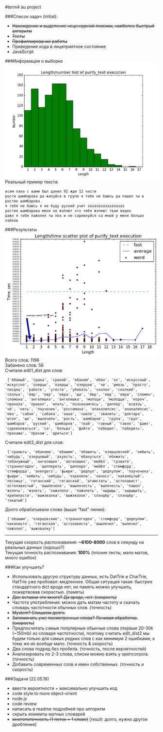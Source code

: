 #term4 au project

###Список задач (initial):

* ~~Нахождение и выделение нецензурной лексики, наиболее быстрый алгоритм~~
* ~~Тесты~~
* ~~Профиллирование работы~~
* Приведение кода в лицеприятное состояние
* JavaScript

###Информация о выборке
![Граффик](src/test/resources/plots/length_number_plot.png "Граффик") <br />
Реальный пример текста:
```
всем пака с вами был данил 92 жди 12 части
рости шамбарова да жалуйся в групе я тебя не баюсь да пашол ты в ростик шамбарова
я тебя не баюсь я не буду руский учит зазазазазазазазаз
ростик шамбарова меня не жэляют это тебя жэлеют тваи видео
дажэ я тебя пажэлел ты лох и не саревнуйся са мной у меня большэ лайков
```

###Результаты
![Граффик](src/test/resources/plots/length_time_plot.png "Граффик") <br />
Всего слов:  1196 <br />
Забанено слов:  56 <br />
Считали edit1_dist для слов:
```
 ['ёбаный', 'срана', 'сраной', 'ебаном', 'ебан', 'хх', 'искуссный', 'искуссно', 'озерцы', 'озерцы', 'озерцов', 'че', 'рмазь', 'прасто', 'писдец', 'работк', 'утести', 'убевать', 'сколко', 'сколкий', 'скольк', 'ёвр', 'евр', 'евра', 'ща', 'ёвр', 'евр', 'евра', 'сломон', 'сломона', 'ангелишка', 'ангелишка', 'молоци', 'молодци', 'короч', 'прекола', 'прекол', 'ипать', 'познакомтесь', 'диппер', 'всвязь', 'чё', 'неть', 'паучочек', 'россомаха', 'апакалипсис', 'апакалипсис', 'ево', 'сабак', 'сабака', 'аааа', 'сыкло', 'званить', 'доктара', 'штоп', 'щя', 'вылечело', 'рость', 'шамбаров', 'група', 'груп', 'шамбаров', 'руский', 'шамбаров', 'твай', 'гавный', 'гавно', 'дажэ', 'саревноваться', 'са', 'большэ', 'файта', 'пабедил', 'пабедить', 'прохажа', 'прохаж', 'дриться']
```
Считали edit2_dist для слов:
```
 ['сраныть', 'ебанома', 'ебашим', 'ебашить', 'озерцовский', 'нибыть', 'нибудь', 'озерцовый', 'ахуесть', 'ебануться', 'ебожить', 'тебянужный', 'ангелишек', 'ангелишек', 'мейбл', 'грэвитя', 'странногедон', 'диппереть', 'дипперо', 'мейбл', 'стемфорд', 'стемфорда', 'avengеrs', 'фьюри', 'дедпул', 'дедпулом', 'паучочека', 'фьюри', 'нибыть', 'нибудь', 'охренела', 'начосс', 'наканецтый', 'лесницэ', 'геганский', 'геганскай', 'атамстить', 'астолавист', 'астолавистый', 'выылечело', 'выылечесть', 'вылечесть', 'пашол', 'жэлять', 'жэлеть', 'пажэлела', 'пажэлеть', 'хыдыщь', 'хыдыщить', 'крипипаста', 'выжэвалка', 'выжэвалок', 'слэндёр', 'слэндёр', 'такштый']
```
Долго обрабатывали слова (выше "fast" линии):
```
 ['ебашим', 'озерцовские', 'странногедон', 'стемфорд', 'дедпулом', 'наканецто', 'геганская', 'астолависта', 'выылечел', 'вылечел', 'пажэлел', 'выжэвалку']
```


***

Текущая скорость распознавания: **~6100-8000** слов в секунду на реальных данных (хорошо?) <br />
Текущая точность распознавания: **100%** (плохие тесты, мало матов, много ошибок)

###Как улучшить?
* Использовать другую структуру данных, есть DatTrie и CharTrie, HatTrie уже пробовал: медленнее. Общая ситуация такая: быстрее стандартного dict вроде нет, но память можно улучшить, пожертвовав скоростью. (память)
* ~~Две вставки это много? Да вроде, нет. (скорость)~~
* Частота употребления: можно дать матам частоту и скачать словарь частотности обычных слов. (точность)
* ~~Mystem? Слишком долго.~~
* ~~Запоминать уже посмотренные слова? Ленивая обработка. (скорость)~~
* Предпосчитать самые популярные обынчые слова (первые 20-30k (~150mb) из словаря частотности), поэтому считать edit_dist2 мы будем только для самых редких слов с как минимум 2 ошибками, к тому же их вообще мало. (точность & скорость)
* Два слова подряд без пробела. (точность, после вероятностей)
* Анализировать по 2-3 слова, списки можно взять у opencorpora. (точность)
* Добавить современных слов и имен собственных. (точность и скорость)

###Задачи (22.05.16)
* ввести вероятности + максимально улучшить код
* code style to more object-orient
* node.js
* code review
* написать в readme подробней про алгоритм
* скрыть коммиты матных словарей
* ~~многопоточность (1 поток = 1 слово)~~ [result: долго, нужно другое дробление]





